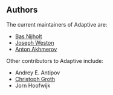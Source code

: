 ## Authors

The current maintainers of Adaptive are:

+ [Bas Nijholt](<http://nijho.lt>)
+ [Joseph Weston](<https://joseph.weston.cloud>)
+ [Anton Akhmerov](<https://antonakhmerov.org>)

Other contributors to Adaptive include:

+ Andrey E. Antipov
+ [Christoph Groth](<http://inac.cea.fr/Pisp/christoph.groth/>)
+ Jorn Hoofwijk
